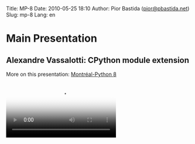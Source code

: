 Title: MP-8
Date: 2010-05-25 18:10
Author: Pior Bastida (pior@pbastida.net)
Slug: mp-8
Lang: en

<!--:en-->

Main Presentation
=================

Alexandre Vassalotti: CPython module extension
----------------------------------------------

More on this presentation: [Montréal-Python 8][]   

<video controls poster="http://montrealpython.org/videos/Montreal-Python-8-Alexandre-Vassalotti-CPython-module-extension.jpg">
<source src="http://montrealpython.org/videos/Montreal-Python-8-Alexandre-Vassalotti-CPython-module-extension.ogg" type="video/ogg"></source>
<source src="http://montrealpython.org/videos/Montreal-Python-8-Alexandre-Vassalotti-CPython-module-extension.mp4" type="video/mp4"></source>
Your browser doesn't support HTML5. Please use the download link. If you
use Safari and want to use a libre format, install the Xiph QuickTime
Component at http://www.xiph.org/quicktime </video>

  [Montréal-Python 8]: http://wiki.montrealpython.org/index.php/Montréal-Python_8

